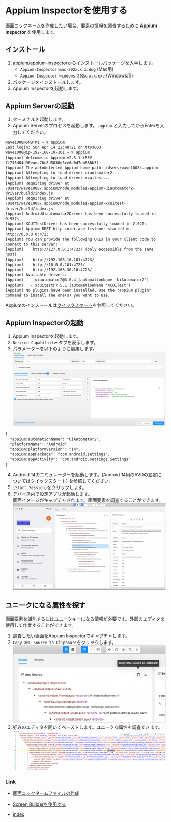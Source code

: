 # Appium Inspectorを使用する

画面ニックネームを作成したい場合、要素の情報を調査するために **Appium Inspector** を使用します。

## インストール

1. [appium/appium-inspector](https://github.com/appium/appium-inspector/releases)からインストールパッケージを入手します。
    - `Appium-Inspector-mac-202x.x.x.dmg` (Mac用)
    - `Appium-Inspector-windows-202x.x.x.exe` (Windows用)
2. パッケージをインストールします。
3. Appium Inspectorを起動します。

## Appium Serverの起動

1. ターミナルを起動します。
2. Appium Serverのプロセスを起動します。 ```appium``` と入力してからEnterを入力してください。

```
wave1008@SNB-M1 ~ % appium
Last login: Sun Apr 14 22:48:21 on ttys003
wave1008@ip-192-168-10-101 ~ % appium
[Appium] Welcome to Appium v2.5.1 (REV 7f745d04d90eaec76c8d5830d6ce6a0d7db888b3)
[Appium] The autodetected Appium home path: /Users/wave1008/.appium
[Appium] Attempting to load driver uiautomator2...
[Appium] Attempting to load driver xcuitest...
[Appium] Requiring driver at /Users/wave1008/.appium/node_modules/appium-uiautomator2-driver/build/index.js
[Appium] Requiring driver at /Users/wave1008/.appium/node_modules/appium-xcuitest-driver/build/index.js
[Appium] AndroidUiautomator2Driver has been successfully loaded in 0.957s
[Appium] XCUITestDriver has been successfully loaded in 2.020s
[Appium] Appium REST http interface listener started on http://0.0.0.0:4723
[Appium] You can provide the following URLs in your client code to connect to this server:
[Appium] 	http://127.0.0.1:4723/ (only accessible from the same host)
[Appium] 	http://192.168.10.101:4723/
[Appium] 	http://10.0.0.101:4723/
[Appium] 	http://192.168.30.10:4723/
[Appium] Available drivers:
[Appium]   - uiautomator2@3.0.4 (automationName 'UiAutomator2')
[Appium]   - xcuitest@7.5.1 (automationName 'XCUITest')
[Appium] No plugins have been installed. Use the "appium plugin" command to install the one(s) you want to use.
```

Appiumのインストールは[クイックスタート](../../quick-start_ja.md)を参照してください。

## Appium Inspectorの起動

1. Appium Inspectorを起動します。
2. `Desired Capabilities`タブを表示します。
3. パラメーターを以下のように編集します。
   <br>![](../_images/desired_capability_android.png)<br>

```
{
  "appium:automationName": "UiAutomator2",
  "platformName": "Android",
  "appium:platformVersion": "14",
  "appium:appPackage": "com.android.settings",
  "appium:appActivity": "com.android.settings.Settings"
}
```

4. Android 14のエミュレーターを起動します。(Android 14用のAVDの設定については[クイックスタート](../../quick-start_ja.md))
   を参照してください。
5. `[Start Session]`をクリックします。
6. デバイス内で設定アプリが起動します。<br>画面イメージがキャプチャされます。画面要素を調査することができます。
   <br>![](../_images/screen_captured_in_inspector.png)

## ユニークになる属性を探す

画面要素を識別するにはユニークキーになる情報が必要です。外部のエディタを使用して作業することができます。

1. 調査したい画面をAppium Inspectorでキャプチャします。
2. `Copy XML Source to Clipboard`をクリックします。
   <br>![](../_images/copy_xml_source_to_clipboard.png)
3. 好みのエディタを開いてペーストします。ユニークな属性を調査できます。
   <br>![](../_images/finding_unique_attributes_in_editor.png)

### Link

- [画面ニックネームファイルの作成](creating_screen_nickname_file_ja.md)
- [Screen Builderを使用する](using_screen_builder.md)


- [index](../../index_ja.md)
